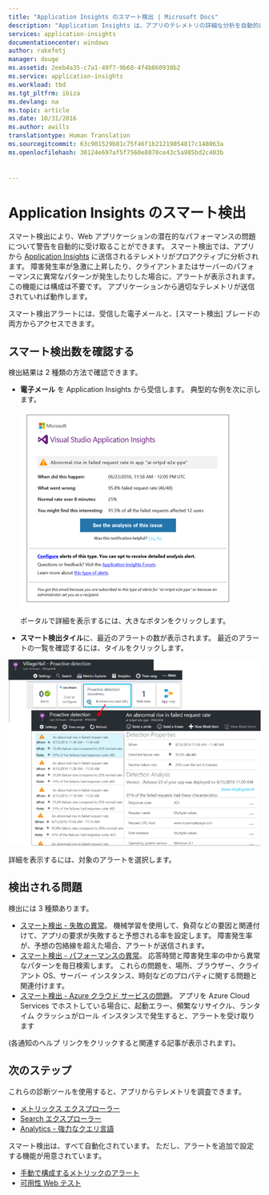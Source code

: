 ```yaml
---
title: "Application Insights のスマート検出 | Microsoft Docs"
description: "Application Insights は、アプリのテレメトリの詳細な分析を自動的に実行し、潜在的なパフォーマンスの問題について警告します。"
services: application-insights
documentationcenter: windows
author: rakefetj
manager: douge
ms.assetid: 2eeb4a35-c7a1-49f7-9b68-4f4b860938b2
ms.service: application-insights
ms.workload: tbd
ms.tgt_pltfrm: ibiza
ms.devlang: na
ms.topic: article
ms.date: 10/31/2016
ms.author: awills
translationtype: Human Translation
ms.sourcegitcommit: 63c901529b81c75f46f1b21219054817c148063a
ms.openlocfilehash: 30124e697af5f7560e8070ce43c5a985bd2c403b


---
```

# <a name="smart-detection-in-application-insights"></a>Application Insights のスマート検出
 スマート検出により、Web アプリケーションの潜在的なパフォーマンスの問題について警告を自動的に受け取ることができます。 スマート検出では、アプリから [Application Insights](app-insights-overview.md) に送信されるテレメトリがプロアクティブに分析されます。 障害発生率が急激に上昇したり、クライアントまたはサーバーのパフォーマンスに異常なパターンが発生したりした場合に、アラートが表示されます。 この機能には構成は不要です。 アプリケーションから適切なテレメトリが送信されていれば動作します。

スマート検出アラートには、受信した電子メールと、[スマート検出] ブレードの両方からアクセスできます。

## <a name="review-your-smart-detections"></a>スマート検出数を確認する
検出結果は 2 種類の方法で確認できます。

* **電子メール** を Application Insights から受信します。 典型的な例を次に示します。
  
    ![電子メール アラート](./media/app-insights-proactive-diagnostics/03.png)
  
    ポータルで詳細を表示するには、大きなボタンをクリックします。
* **スマート検出タイル**に、最近のアラートの数が表示されます。 最近のアラートの一覧を確認するには、タイルをクリックします。

![最近の検出結果の表示](./media/app-insights-proactive-diagnostics/04.png)

詳細を表示するには、対象のアラートを選択します。

## <a name="what-problems-are-detected"></a>検出される問題
検出には 3 種類あります。

* [スマート検出 - 失敗の異常](app-insights-proactive-failure-diagnostics.md)。 機械学習を使用して、負荷などの要因と関連付けて、アプリの要求が失敗すると予想される率を設定します。 障害発生率が、予想の包絡線を超えた場合、アラートが送信されます。
* [スマート検出 - パフォーマンスの異常](app-insights-proactive-performance-diagnostics.md)。 応答時間と障害発生率の中から異常なパターンを毎日検索します。 これらの問題を、場所、ブラウザー、クライアント OS、サーバー インスタンス、時刻などのプロパティに関する問題と関連付けます。
* [スマート検出 - Azure クラウド サービスの問題](https://azure.microsoft.com/blog/proactive-notifications-on-cloud-service-issues-with-azure-diagnostics-and-application-insights/)。 アプリを Azure Cloud Services でホストしている場合に、起動エラー、頻繁なリサイクル、ランタイム クラッシュがロール インスタンスで発生すると、アラートを受け取ります

(各通知のヘルプ リンクをクリックすると関連する記事が表示されます)。

## <a name="next-steps"></a>次のステップ
これらの診断ツールを使用すると、アプリからテレメトリを調査できます。

* [メトリックス エクスプローラー](app-insights-metrics-explorer.md)
* [Search エクスプローラー](app-insights-diagnostic-search.md)
* [Analytics - 強力なクエリ言語](app-insights-analytics-tour.md)

スマート検出は、すべて自動化されています。 ただし、アラートを追加で設定する機能が用意されています。

* [手動で構成するメトリックのアラート](app-insights-alerts.md)
* [可用性 Web テスト](app-insights-monitor-web-app-availability.md) 




<!--HONumber=Nov16_HO3-->


